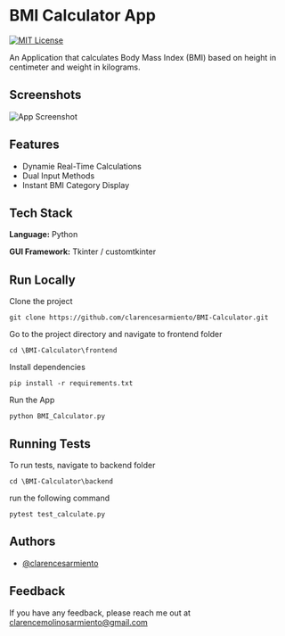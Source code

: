
# BMI Calculator App

[![MIT License](https://img.shields.io/badge/License-MIT-blue.svg)](https://choosealicense.com/licenses/mit/)

An Application that calculates Body Mass Index (BMI) based on height in centimeter and weight in kilograms. 



## Screenshots

![App Screenshot](https://github.com/clarencesarmiento/BMI-Calculator/blob/63176ecb127fc3872389877c662b4f752d4b9c2f/Images/Interface.png)


## Features

- Dynamie Real-Time Calculations
- Dual Input Methods
- Instant BMI Category Display


## Tech Stack

**Language:** Python

**GUI Framework:** Tkinter / customtkinter



## Run Locally

Clone the project

```
git clone https://github.com/clarencesarmiento/BMI-Calculator.git
```

Go to the project directory and navigate to frontend folder

```
cd \BMI-Calculator\frontend
```

Install dependencies

```
pip install -r requirements.txt
```

Run the App

```
python BMI_Calculator.py
```


## Running Tests

To run tests, navigate to backend folder

```
cd \BMI-Calculator\backend
```

run the following command
```
pytest test_calculate.py
```


## Authors

- [@clarencesarmiento](https://www.github.com/clarencesarmiento)


## Feedback

If you have any feedback, please reach me out at clarencemolinosarmiento@gmail.com

